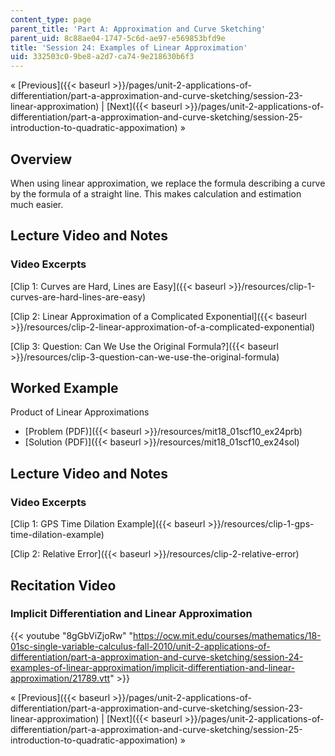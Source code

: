 ```yaml
---
content_type: page
parent_title: 'Part A: Approximation and Curve Sketching'
parent_uid: 8c88ae04-1747-5c6d-ae97-e569853bfd9e
title: 'Session 24: Examples of Linear Approximation'
uid: 332503c0-9be8-a2d7-ca74-9e218630b6f3
---
```


« [Previous]({{< baseurl >}}/pages/unit-2-applications-of-differentiation/part-a-approximation-and-curve-sketching/session-23-linear-approximation) | [Next]({{< baseurl >}}/pages/unit-2-applications-of-differentiation/part-a-approximation-and-curve-sketching/session-25-introduction-to-quadratic-appoximation) »

Overview
--------

When using linear approximation, we replace the formula describing a curve by the formula of a straight line. This makes calculation and estimation much easier.

Lecture Video and Notes
-----------------------

### Video Excerpts

[Clip 1: Curves are Hard, Lines are Easy]({{< baseurl >}}/resources/clip-1-curves-are-hard-lines-are-easy)

[Clip 2: Linear Approximation of a Complicated Exponential]({{< baseurl >}}/resources/clip-2-linear-approximation-of-a-complicated-exponential)

[Clip 3: Question: Can We Use the Original Formula?]({{< baseurl >}}/resources/clip-3-question-can-we-use-the-original-formula)

Worked Example
--------------

Product of Linear Approximations

*   [Problem (PDF)]({{< baseurl >}}/resources/mit18_01scf10_ex24prb)
*   [Solution (PDF)]({{< baseurl >}}/resources/mit18_01scf10_ex24sol)

Lecture Video and Notes
-----------------------

### Video Excerpts

[Clip 1: GPS Time Dilation Example]({{< baseurl >}}/resources/clip-1-gps-time-dilation-example)

[Clip 2: Relative Error]({{< baseurl >}}/resources/clip-2-relative-error)

Recitation Video
----------------

### Implicit Differentiation and Linear Approximation

{{< youtube "8gGbViZjoRw" "https://ocw.mit.edu/courses/mathematics/18-01sc-single-variable-calculus-fall-2010/unit-2-applications-of-differentiation/part-a-approximation-and-curve-sketching/session-24-examples-of-linear-approximation/implicit-differentiation-and-linear-approximation/21789.vtt" >}}

« [Previous]({{< baseurl >}}/pages/unit-2-applications-of-differentiation/part-a-approximation-and-curve-sketching/session-23-linear-approximation) | [Next]({{< baseurl >}}/pages/unit-2-applications-of-differentiation/part-a-approximation-and-curve-sketching/session-25-introduction-to-quadratic-appoximation) »